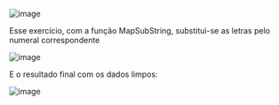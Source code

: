 ![image](https://user-images.githubusercontent.com/65839541/131939069-83ecb852-5f54-4d5d-8cd9-7de3553d7845.png)

Esse exercício, com a função MapSubString, substitui-se as letras pelo numeral correspondente

![image](https://user-images.githubusercontent.com/65839541/186794586-f875ae5b-67dd-49ac-a701-5aeb3181863f.png)

E o resultado final com os dados limpos:

![image](https://user-images.githubusercontent.com/65839541/186794664-dd825185-03c3-46c5-8e63-e40091b6576f.png)

